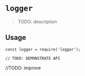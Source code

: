# `logger`

> TODO: description

## Usage

```
const logger = require('logger');

// TODO: DEMONSTRATE API
```

//TODO: improve